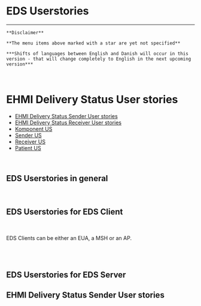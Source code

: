 # EDS Userstories

***

    **Disclaimer** 
    
    **The menu items above marked with a star are yet not specified**
    
    ***Shifts of languages between English and Danish will occur in this version - that will change completely to English in the next upcoming version***
    
<br/> 

# EHMI Delivery Status User stories

- [EHMI Delivery Status Sender User stories](#ehmi-delivery-status-sender-user-stories)
- [EHMI Delivery Status Receiver User stories](#ehmi-delivery-status-receiver-user-stories)
- [Komponent US](component.md)
- [Sender US](sender.md)
- [Receiver US](receiver.md)
- [Patient US](patient.md)

<br/> 

## EDS Userstories in general



<br/> 

## EDS Userstories for EDS Client

<br/> 

EDS Clients can be either an EUA, a MSH or an AP.

<br/> 


<br/> 

## EDS Userstories for EDS Server


## EHMI Delivery Status Sender User stories

